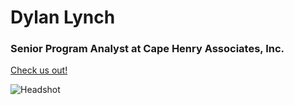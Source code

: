 # **Dylan Lynch**
### Senior Program Analyst at Cape Henry Associates, Inc. 
[Check us out!](https://cape-henry.com/)

![Headshot](https://user-images.githubusercontent.com/98568281/155866673-3f45b43a-5592-4167-bb53-84815d2b04f0.jpg)
